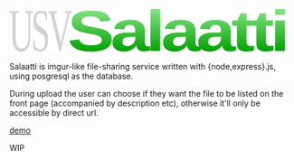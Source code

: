 ![Salaatti](https://raw.githubusercontent.com/nindwen/Salaatti/master/static/logo.png)

Salaatti is imgur-like file-sharing service written with {node,express}.js, using posgresql as the database. 

During upload the user can choose if they want the file to be listed on the front page (accompanied by description etc), otherwise it'll only be accessible by direct url.

[demo](http://salaatti.usvs.xyz/)

WIP
